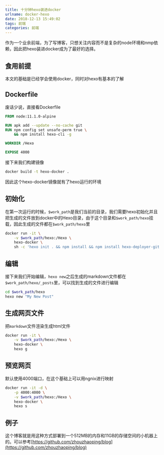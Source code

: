 ```yaml
---
title: 十分钟hexo装进docker
urlname: docker-hexo
date: 2018-12-13 15:49:02
tags: 前端
categories: 前端
---
```

作为一个业余前端，为了写博客，只想关注内容而不是复杂的node环境和nmp依赖，因此把hexo装进docker成为了最好的选择。

<!-- more -->

## 食用前提
本文的基础是已经学会使用docker，同时对hexo有基本的了解

## Dockerfile
废话少说，直接看Dockerfile
```Dockerfile
FROM node:11.1.0-alpine

RUN apk add --update --no-cache git
RUN npm config set unsafe-perm true \
    && npm install hexo-cli -g

WORKDIR /Hexo

EXPOSE 4000
```
接下来我们构建镜像
```bash
docker build -t hexo-docker .
```
因此这个hexo-docker镜像就有了hexo运行的环境

## 初始化
在第一次运行的时候，`$work_path`是我们当前的目录，我们需要hexo初始化并且把生成的文件放到docker中的Hexo目录，由于这个目录和`$work_path/hexo`挂载，因此生成的文件都在`$work_path/hexo`里
```bash
docker run -it \
    -v $work_path/hexo:/Hexo \
    hexo-docker \
    sh -c 'hexo init . && npm install && npm install hexo-deployer-git --save'
```

## 编辑
接下来我们开始编辑，`hexo new`之后生成的markdown文件都在`$work_path/hexo/_posts`里，可以找到生成的文件进行编辑
```bash
cd $work_path/hexo
hexo new "My New Post"
```

## 生成网页文件
把`markdown`文件渲染生成html文件
```bash
docker run -it \
    -v $work_path/hexo:/Hexo \
    hexo-docker \
    hexo g
```

## 预览网页
默认使用4000端口，在这个基础上可以用ngnix进行映射
```bash
docker run -it -d \
    -p 4000:4000 \
    -v $work_path/hexo:/Hexo \
    hexo-docker \
    hexo s
```

## 例子
这个博客就是用这种方式部署到一个512MB的内存和11GB的存储空间的小机器上的。可以参考[https://github.com/zhouzhaoping/blog](https://github.com/zhouzhaoping/blog)
